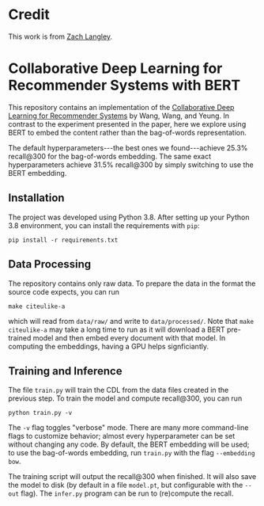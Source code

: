 # Credit
This work is from [Zach Langley](https://github.com/zlangley/collaborative-deep-learning#).

# Collaborative Deep Learning for Recommender Systems with BERT

This repository contains an implementation of the [Collaborative Deep Learning
for Recommender Systems](http://wanghao.in/paper/KDD15_CDL.pdf) by Wang, Wang,
and Yeung.  In contrast to the experiment presented in the paper, here we
explore using BERT to embed the content rather than the bag-of-words
representation.

The default hyperparameters---the best ones we found---achieve 25.3% recall@300
for the bag-of-words embedding. The same exact hyperparameters achieve 31.5%
recall@300 by simply switching to use the BERT embedding.

## Installation

The project was developed using Python 3.8. After setting up your Python 3.8
environment, you can install the requirements with `pip`:
```
pip install -r requirements.txt
```

## Data Processing

The repository contains only raw data. To prepare the data in the format the
source code expects, you can run
```
make citeulike-a
```
which will read from `data/raw/` and write to `data/processed/`. Note that
`make citeulike-a` may take a long time to run as it will download a BERT
pre-trained model and then embed every document with that model. In
computing the embeddings, having a GPU helps signficiantly.

## Training and Inference

The file `train.py` will train the CDL from the data files created in the
previous step.  To train the model and compute recall@300, you can run
```
python train.py -v
```
The `-v` flag toggles "verbose" mode. There are many more command-line flags
to customize behavior; almost every hyperparameter can be set without changing
any code. By default, the BERT embedding will be used; to use the bag-of-words
embedding, run `train.py` with the flag `--embedding bow`.

The training script will output the recall@300 when finished. It will also
save the model to disk (by default in a file `model.pt`, but configurable with
the `--out` flag). The `infer.py` program can be run to (re)compute the recall.
